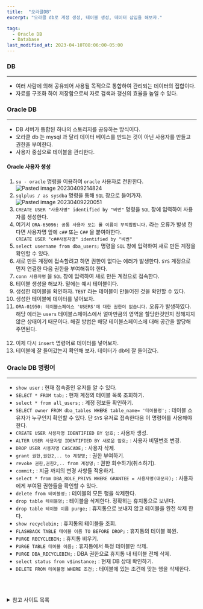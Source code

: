 ```yaml
---
title:  "오라클DB"
excerpt: "오라클 db로 계정 생성, 테이블 생성, 데이터 삽입을 해보자."

tags:
  - Oracle DB
  - Database
last_modified_at: 2023-04-10T08:06:00-05:00
---
```

### DB
--- 
- 여러 사람에 의해 공유되어 사용될 목적으로 통합하여 관리되는 데이터의 집합이다.
- 자료를 구조화 하여 저장함으로써 자료 검색과 갱신의 효율을 높일 수 있다.


### Oracle DB
---
- DB 서버가 통합된 하나의 스토리지를 공유하는 방식이다.
- 오라클 db 는 mysql 과 달리 데이터 베이스를 만드는 것이 아닌 사용자를 만들고 권한을 부여한다.
- 사용자 중심으로 테이블을 관리한다.

#### Oracle 사용자 생성
1. `su - oracle` 명령을 이용하여 `oracle` 사용자로 전환한다.<br>![Pasted image 20230409214824](https://user-images.githubusercontent.com/31990118/230787698-796c4b78-52ec-44f4-a291-4b01c4ad5faa.png)
2. `sqlplus / as sysdba` 명령을 통해 `SQL` 창으로 들어가자.<br>![Pasted image 20230409220051](https://user-images.githubusercontent.com/31990118/230787719-e9f09ac1-7b75-45ac-a3ff-199c2c39eabf.png)
3. `CREATE USER "사용자명" identified by "비번"` 명령을 `SQL` 창에 입력하여 사용자를 생성한다.
4. 여기서 `ORA-65096: 공통 사용자 또는 롤 이름이 부적합합니다.` 라는 오류가 발생 한다면 사용자명 앞에 `c##` 또는 `C##` 을 붙여야한다.<br>`CREATE USER "c##사용자명" identified by "비번"` 
5. `select username from dba_users;` 명령을 `SQL` 창에 입력하여 새로 만든 계정을 확인할 수 있다.
6. 새로 만든 계정에 접속할려고 하면 권한이 없다는 에러가 발생한다. `SYS` 계정으로 먼저 연결한 다음 권한을 부여해줘야 한다.<br><script src="https://gist.github.com/MinGyu2/61b386bb2045be5bab0eb3a64d866805.js"></script>
7. `conn 사용자명` 을 `SQL` 창에 입력하여 새로 만든 계정으로 접속한다.<br><script src="https://gist.github.com/MinGyu2/0b46dde8c67e9a3284935fc95b687727.js"></script>
8. 테이블 생성을 해보자. 밑에는 예시 테이블이다.<br><script src="https://gist.github.com/MinGyu2/f291c98972b64cb9d9daec3a05fcc7f6.js"></script>
9. 생성한 테이블을 확인하자. `TEST` 라는 테이블이 만들어진 것을 확인할 수 있다.<br><script src="https://gist.github.com/MinGyu2/dd0fc152241100f36b8990e5178f81e5.js"></script>
10. 생성한 테이블에 데이터를 넣어보자.<br><script src="https://gist.github.com/MinGyu2/d5ae11104c21b190b8a6ce0df9ba96b5.js"></script>
11.  `ORA-01950: 테이블스페이스 'USERS'에 대한 권한이 없습니다.` 오류가 발생하였다.  해당 에러는 `users` 테이블스페이스에서 얼마만큼의 영역을 할당한것인지 정해지지 않은 상태이기 때문이다. 해결 방법은 해당 테이블스페이스에 대해 공간을 할당해 주면된다.<br><script src="https://gist.github.com/MinGyu2/409ec5c72c8b7b53f90d89e9c8e466c7.js"></script><br><script src="https://gist.github.com/MinGyu2/8ad5b5aa792babb467fa0fe44f2a48f1.js"></script>
12. 이제 다시 `insert` 명령어로 데이터를 넣어보자.<br><script src="https://gist.github.com/MinGyu2/e10317d95ba51c0efc4475e4325788b6.js"></script>
13. 테이블에 잘 들어갔는지 확인해 보자. 데이터가 db에 잘 들어갔다.<br><script src="https://gist.github.com/MinGyu2/9278303018b0d0298a546647843f12d2.js"></script>

### Oracle DB 명령어
---
- `show user` : 현재 접속중인 유저를 알 수 있다.
- `SELECT * FROM tab;` : 현재 계정의 테이블 목록 조회하기.
- `select * from all_users;` : 계정 정보들 확인하기.
- `SELECT owner FROM dba_tables WHERE table_name= '테이블명';` : 테이블 소유자가 누구인지 확인할 수 있다. 단 `SYS` 유저로 접속한다음 이 명령어를 사용해야 한다.
- `CREATE USER 사용자명 IDENTIFIED BY 암호;` : 사용자 생성.
- `ALTER USER 사용자명 IDENTIFIED BY 새로운 암호;` : 사용자 비밀번호 변경.
- `DROP USER 사용자명 CASCADE;` : 사용자 삭제.
- `grant 권한,권한2,.. to 계정명;` : 권한 부여하기.
- `revoke 권한,권한2,.. from 계정명;` : 권한 회수하기(취소하기).
- `commit;` : 지금 까지의 변경 사항들 적용하기.
- `select * from DBA_ROLE_PRIVS WHERE GRANTEE = 사용자명(대문자);` : 사용자에게 부여된 권한들을 확인할 수 있다.
- `delete from 테이블명;` : 테이블의 모든 행을 삭제한다.
- `drop table 테이블명;` : 테이블을 삭제한다. 정확히는 휴지통으로 보낸다.
- `drop table 테이블 이름 purge;` : 휴지통으로 보내지 않고 테이블을 완전 삭제 한다.
- `show recyclebin;` : 휴지통의 테이블들 조회.
- `FLASHBACK TABLE 테이블 이름 TO BEFORE DROP;` : 휴지통의 테이블 복원.
- `PURGE RECYCLEBIN;` : 휴지통 비우기.
- `PURGE TABLE 테이블 이름;` : 휴지통에서 특정 테이블만 삭제.
- `PURGE DBA_RECYCLEBIN;` : DBA 권한으로 휴지통 내 테이블 전체 삭제.
- `select status from v$instance;` : 현재 DB 상태 확인하기.
- `DELETE FROM 테이블명 WHERE 조건;` : 테이블에 있는 조건에 맞는 행을 삭제한다.

<br><br>
<details>
<summary>
참고 사이트 목록
</summary>
<h3 id="참고-사이트">참고 사이트<a class="header-link" href="#참고-사이트" title="Permalink"><span class="sr-only">Permalink</span><i class="fas fa-link"></i></a></h3>
<ul>
  <li><a href="https://www.centlinux.com/2022/06/install-oracle-database-21c-xe-on-rocky-linux.html">Install Oracle Database 21c XE on Rocky Linux 8 CentLinux</a></li>
  <li><a href="https://boanhack.tistory.com/171">오라클 현재 DB 상태 확인하기</a></li>
  <li><a href="https://coding-factory.tistory.com/413">Oracle ORA-65096: 공통 사용자 또는 롤 이름이 부적합합니다. 에러 해결</a></li>
  <li><a href="https://gent.tistory.com/528">Oracle 사용자 생성 및 삭제 방법 (Create User) (tistory.com)</a></li>
  <li><a href="https://sgcomputer.tistory.com/247">Oracle 오라클 기본 - 데이터 베이스 만들기(사용자 생성)</a></li>
  <li><a href="https://velog.io/@alicesykim95/Oracle%EA%B3%BC-MySQL%EC%9D%98-%EC%B0%A8%EC%9D%B4%EC%A0%90">Oracle과 MySQL의 차이점 </a></li>
  <li><a href="https://streamls.tistory.com/entry/Oracle-%EC%84%A4%EC%B9%98-%ED%9B%84-%EA%B3%84%EC%A0%95-%EC%83%9D%EC%84%B1-%EB%B0%8F-%ED%85%8C%EC%9D%B4%EB%B8%94-%EC%83%9D%EC%84%B1">Oracle 설치 후 계정 생성 및 테이블 생성</a></li>
  <li><a href="https://endorphin0710.tistory.com/28">오라클 현재 작업중인 유저 확인하기</a></li>
  <li><a href="https://yjy0755.tistory.com/22">새로운 계정을 만들어 테이블 만들어보기 </a></li>
  <li><a href="https://holics1226.tistory.com/16">ORA-01045 (로그인 실패/권한 부족)</a></li>
  <li><a href="https://www.oracletutorial.com/oracle-administration/oracle-show-tables/">Oracle Show Tables: List Tables in Oracle Database (oracletutorial.com)</a></li>
  <li><a href="https://jink1982.tistory.com/33">Oracle 데이터 입력(INSERT), 조회(SELECT), UPDATE(수정), DELETE(삭제)</a></li>
  <li><a href="https://gogogameboy.tistory.com/entry/oracle-sql-select2">오라클 SQL, SELECT문 특정 열 선택 </a></li>
  <li><a href="https://gent.tistory.com/407">오라클 INSERT 방법 &amp; 노하우 정리 (데이터 입력)</a></li>
  <li><a href="https://dololak.tistory.com/756"> 오라클 ORA-01950: 테이블스페이스 ‘USERS’에 대한 권한이 없습니다 오류 해결 방법</a></li>
  <li><a href="https://m.blog.naver.com/cksgy32/221675944029">SQLD ORA-01950: 테이블스페이스 ‘USERS’에 대한 권한이 없습니다.</a></li>
  <li><a href="https://hengbokhan.tistory.com/78">Oracle BIN$…형식의 테이블 완전히 삭제하기</a></li>
  <li><a href="https://bangu4.tistory.com/320">오라클 계정,권한 관리 (tistory.com)</a></li>
  <li><a href="https://m.blog.naver.com/deersoul6662/221466474481">oracle 모든 유저, 데이터 베이스, 테이블 확인 : 네이버 블로그 (naver.com)</a></li>
  <li><a href="https://ajdahrdl.tistory.com/2">Oracle 계정 생성 및 권한 부여 방법 (tistory.com)</a></li>
  <li><a href="https://loghada.tistory.com/4">Oracle DB 계정 생성/사용자 확인</a></li>
  <li><a href="https://www.ibm.com/docs/ko/i/7.1?topic=language-removing-rows-from-table-using-delete-statement">DELETE문을 사용하여 테이블에서 행 제거 - IBM Documentation</a></li>
</ul>
</details>